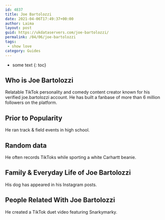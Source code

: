 ```yaml
---
id: 4837
title: Joe Bartolozzi
date: 2021-04-06T17:49:37+00:00
author: Laima
layout: post
guid: https://ukdataservers.com/joe-bartolozzi/
permalink: /04/06/joe-bartolozzi
tags:
 - show love
category: Guides
---
```


* some text
{: toc}


## Who is Joe Bartolozzi
                  
                  
                  
Relatable TikTok personality and comedy content creator known for his verified joe.bartolozzi account. He has built a fanbase of more than 6 million followers on the platform.
                  
              
            
              
            
                
                
                
## Prior to Popularity
                  
                  
                  
He ran track & field events in high school.
                  
              
            
              
            
                
                
                
## Random data
                  
                  
                  
He often records TikToks while sporting a white Carhartt beanie. 
                  
              
            
              
            
                
                
                
## Family & Everyday Life of Joe Bartolozzi
                  
                  
                  
His dog has appeared in his Instagram posts. 
                  
              
            
              
            
                
                
                
## People Related With Joe Bartolozzi
                  
                  
                  
He created a TikTok duet video featuring Snarkymarky. 
                  
              
            
              
            
                
              
            
              
              
            
            
              
            
          
          
          